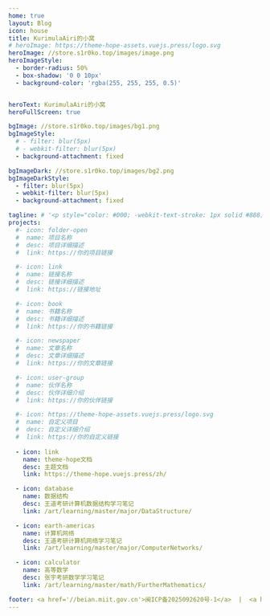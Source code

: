 ```yaml
---
home: true
layout: Blog
icon: house
title: KurimulaAiri的小窝
# heroImage: https://theme-hope-assets.vuejs.press/logo.svg
heroImage: //store.s1r0ko.top/images/image.png
heroImageStyle:
  - border-radius: 50%
  - box-shadow: '0 0 10px'
  - background-color: 'rgba(255, 255, 255, 0.5)'


heroText: KurimulaAiri的小窝
heroFullScreen: true

bgImage: //store.s1r0ko.top/images/bg1.png
bgImageStyle: 
  # - filter: blur(5px) 
  # - webkit-filter: blur(5px) 
  - background-attachment: fixed

bgImageDark: //store.s1r0ko.top/images/bg2.png
bgImageDarkStyle:
  - filter: blur(5px)
  - webkit-filter: blur(5px)
  - background-attachment: fixed

tagline: # '<p style="color: #000; -webkit-text-stroke: 1px solid #888; bold: true">一条咸鱼</p>'
projects:
  #- icon: folder-open
  #  name: 项目名称
  #  desc: 项目详细描述
  #  link: https://你的项目链接

  #- icon: link
  #  name: 链接名称
  #  desc: 链接详细描述
  #  link: https://链接地址

  #- icon: book
  #  name: 书籍名称
  #  desc: 书籍详细描述
  #  link: https://你的书籍链接

  #- icon: newspaper
  #  name: 文章名称
  #  desc: 文章详细描述
  #  link: https://你的文章链接

  #- icon: user-group
  #  name: 伙伴名称
  #  desc: 伙伴详细介绍
  #  link: https://你的伙伴链接

  #- icon: https://theme-hope-assets.vuejs.press/logo.svg
  #  name: 自定义项目
  #  desc: 自定义详细介绍
  #  link: https://你的自定义链接
  
  - icon: link
    name: theme-hope文档
    desc: 主题文档
    link: https://theme-hope.vuejs.press/zh/

  - icon: database
    name: 数据结构
    desc: 王道考研计算机数据结构学习笔记
    link: /art/learning/master/major/DataStructure/

  - icon: earth-americas
    name: 计算机网络
    desc: 王道考研计算机网络学习笔记
    link: /art/learning/master/major/ComputerNetworks/

  - icon: calculator
    name: 高等数学
    desc: 张宇考研数学学习笔记
    link: /art/learning/master/math/FurtherMathematics/

footer: <a href='//beian.miit.gov.cn'>闽ICP备2025092620号-1</a>  |  <a href="https://icp.gov.moe/?keyword=20250596" target="_blank">萌ICP备20250596号</a>
---
```


<!-- 这是一个博客主页的案例。

要使用此布局，你应该在页面前端设置 `layout: BlogHome` 和 `home: true`。

相关配置文档请见 [博客主页](https://theme-hope.vuejs.press/zh/guide/blog/home.html)。 -->
